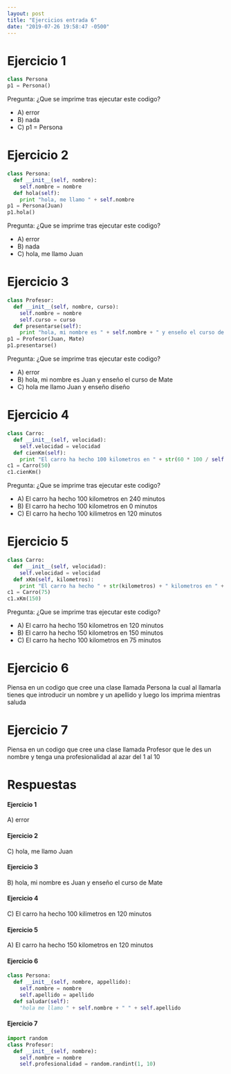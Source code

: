 ```yaml
---
layout: post
title: "Ejercicios entrada 6"
date: "2019-07-26 19:58:47 -0500"
---
```


# Ejercicio 1

```python
class Persona
p1 = Persona()
```

Pregunta: ¿Que se imprime tras ejecutar este codigo?
* A) error
* B) nada
* C) p1 = Persona

# Ejercicio 2

```python
class Persona:
  def __init__(self, nombre):
    self.nombre = nombre
  def hola(self):
    print "hola, me llamo " + self.nombre
p1 = Persona(Juan)
p1.hola()

```

Pregunta: ¿Que se imprime tras ejecutar este codigo?
* A) error
* B) nada
* C) hola, me llamo Juan

# Ejercicio 3

```python
class Profesor:
  def __init__(self, nombre, curso):
    self.nombre = nombre
    self.curso = curso
  def presentarse(self):
    print "hola, mi nombre es " + self.nombre + " y enseño el curso de " + self.curso
p1 = Profesor(Juan, Mate)
p1.presentarse()
```

Pregunta: ¿Que se imprime tras ejecutar este codigo?
* A) error
* B) hola, mi nombre es Juan y enseño el curso de Mate
* C) hola me llamo Juan y enseño diseño

# Ejercicio 4

```python
class Carro:
  def __init__(self, velocidad):
    self.velocidad = velocidad
  def cienKm(self):
    print "El carro ha hecho 100 kilometros en " + str(60 * 100 / self.velocidad) + " minutos"
c1 = Carro(50)
c1.cienKm()
```

Pregunta: ¿Que se imprime tras ejecutar este codigo?
* A) El carro ha hecho 100 kilometros en 240 minutos
* B) El carro ha hecho 100 kilometros en 0 minutos
* C) El carro ha hecho 100 kilimetros en 120 minutos

# Ejercicio 5

```python
class Carro:
  def __init__(self, velocidad):
    self.velocidad = velocidad
  def xKm(self, kilometros):
    print "El carro ha hecho " + str(kilometros) + " kilometros en " + str(60 * kilometros / self.velocidad) + " minutos"
c1 = Carro(75)
c1.xKm(150)
```

Pregunta: ¿Que se imprime tras ejecutar este codigo?
* A) El carro ha hecho 150 kilometros en 120 minutos
* B) El carro ha hecho 150 kilometros en 150 minutos
* C) El carro ha hecho 100 kilometros en 75 minutos

# Ejercicio 6
Piensa en un codigo que cree una clase llamada Persona la cual al llamarla tienes que introducir un nombre y un apellido y luego los imprima mientras saluda
# Ejercicio 7
Piensa en un codigo que cree una clase llamada Profesor que le des un nombre y tenga una profesionalidad al azar del 1 al 10


# Respuestas

#### Ejercicio 1

A) error

#### Ejercicio 2

C) hola, me llamo Juan

#### Ejercicio 3

B) hola, mi nombre es Juan y enseño el curso de Mate

#### Ejercicio 4

C) El carro ha hecho 100 kilimetros en 120 minutos

#### Ejercicio 5

A) El carro ha hecho 150 kilometros en 120 minutos

#### Ejercicio 6

```python
class Persona:
  def __init__(self, nombre, appellido):
    self.nombre = nombre
    self.apellido = apellido
  def saludar(self):
    "hola me llamo " + self.nombre + " " + self.apellido
```
#### Ejercicio 7

```python
import random
class Profesor:
  def __init__(self, nombre):
    self.nombre = nombre
    self.profesionalidad = random.randint(1, 10)
```
